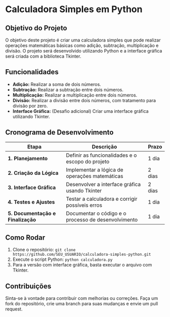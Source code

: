 # Calculadora Simples em Python

## Objetivo do Projeto
O objetivo deste projeto é criar uma calculadora simples que pode realizar operações matemáticas básicas como adição, subtração, multiplicação e divisão. O projeto será desenvolvido utilizando Python e a interface gráfica será criada com a biblioteca Tkinter.

## Funcionalidades
- **Adição:** Realizar a soma de dois números.
- **Subtração:** Realizar a subtração entre dois números.
- **Multiplicação:** Realizar a multiplicação entre dois números.
- **Divisão:** Realizar a divisão entre dois números, com tratamento para divisão por zero.
- **Interface Gráfica:** (Desafio adicional) Criar uma interface gráfica utilizando Tkinter.

## Cronograma de Desenvolvimento
| Etapa                        | Descrição                                           | Prazo          |
|------------------------------|-----------------------------------------------------|----------------|
| **1. Planejamento**           | Definir as funcionalidades e o escopo do projeto   | 1 dia          |
| **2. Criação da Lógica**      | Implementar a lógica de operações matemáticas      | 2 dias         |
| **3. Interface Gráfica**      | Desenvolver a interface gráfica usando Tkinter     | 2 dias         |
| **4. Testes e Ajustes**       | Testar a calculadora e corrigir possíveis erros    | 1 dia          |
| **5. Documentação e Finalização** | Documentar o código e o processo de desenvolvimento | 1 dia          |

## Como Rodar
1. Clone o repositório: `git clone https://github.com/SEU_USUARIO/calculadora-simples-python.git`
2. Execute o script Python: `python calculadora.py`
3. Para a versão com interface gráfica, basta executar o arquivo com Tkinter.

## Contribuições
Sinta-se à vontade para contribuir com melhorias ou correções. Faça um fork do repositório, crie uma branch para suas mudanças e envie um pull request.
